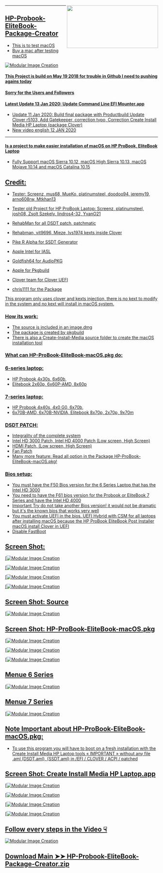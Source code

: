 <a href="https://www.paypal.com/donate/?token=-vQq2RXt1LU2c5B4Umq0Hp2WCd6HtRrPQTvaVp_BQJWgTirjNjhnKq0-4DK_j14bgKnFvm&country.x=CA&locale.x=en_CA" />
<img align="right" width="300" height="140" src="https://i25.servimg.com/u/f25/18/50/18/69/paypal18.png">

- ----------------------------------------------------------------------------


## HP-Probook-EliteBook-Package-Creator
- This is to test macOS
- Buy a mac after testing macOS

![Modular Image Creation](https://i25.servimg.com/u/f25/18/50/18/69/68747419.png)

#### This Project is build on  May 19 2018 for trouble in Github I need to pushing agains today
#### Sorry for the Users and Followers

#### Latest Update 13 Jan 2020: Update Command Line EFI Mounter.app
- Update 11 Jan 2020: Build final package with Productbuild Update Clover r5103, Add Gatekeeper, correction typo, Correction Create Install Media HP Laptop (package Clover)
- New video english 12 JAN 2020
----------------------------------------------------------------------------
 
#### Is a project to make easier installation of macOS on HP ProBook, EliteBook Laptop
- Fully Support macOS Sierra 10.12, macOS High Sierra 10.13, macOS Mojave 10.14 and macOS Catalina 10.15

## Credit:
- Tester: Screenz, mus68, MueKo, platinumsteel, doodoo94, jeremy19, arno608rw, Mtkhan13
- Tester old Project for HP ProBook Laptop: Screenz,  platinumsteel,  josh08, Zsolt Szekely, lindros4-32, YvanO21

- RehabMan for all DSDT patch, patchmatic
- Rehabman, vit9696, Mieze, lvs1974 kexts inside Clover
- Pike R Alpha for SSDT Generator
- Apple Intel for IASL
- Goldfish64 for AudioPKG
- Apple for Pkgbuild
- Clover team for Clover UEFI
- chris1111 for the Package

This program only uses clover and kexts injection, 
there is no kext to modify in the system and no kext 
will install in macOS system.


### How its work:
- The source is included in an image.dmg
- The package is created by pkgbuild
- There is also a Create-Install-Media source folder to create the macOS installation tool


### What can HP-ProBook-EliteBook-macOS.pkg do:
### 6-series laptop: 
- HP Probook 4x30s, 6x60b, 
- Elitebook 2x60p, 6x60P-AMD, 8x60p

### 7-series laptop: 
- HP Probook 4x40s, 4x0 G0, 6x70b, 
- 6x70B-AMD, 6x70B-NVIDIA,  Elitebook 8x70p, 2x70p, 9x70m

### DSDT PATCH:
- Integrality of the complete system
- Intel HD 3000 Patch, Intel HD 4000 Patch (Low screen, High Screen)
- HDMI Patch, (Low screen, High Screen)
- Fan Patch
- Many more feature: Read all option in the Package HP-ProBook-EliteBook-macOS.pkg!


### Bios setup:

- You must have the F50 Bios version for the 6 Series Laptop that has the Intel HD 3000
- You need to have the F61 bios version for the Probook or EliteBook 7 Series and have the Intel HD 4000
- Important Try do not take another Bios version!  it would not be dramatic but it's the known bios that works very well
- You must activate UEFI in the bios. UEFI Hybrid with CSM for all laptops after installing macOS because the HP ProBook EliteBook Post Installer macOS install Clover in UEFI
- Disable FastBoot


## Screen Shot: 
[![Modular Image Creation](https://i62.servimg.com/u/f62/18/50/18/69/captu562.png)

[![Modular Image Creation](https://i25.servimg.com/u/f25/18/50/18/69/captu269.png)

[![Modular Image Creation](https://i25.servimg.com/u/f25/18/50/18/69/build_10.png)

[![Modular Image Creation](https://i62.servimg.com/u/f62/18/50/18/69/235.png)

## Screen Shot: Source
[![Modular Image Creation](https://i62.servimg.com/u/f62/18/50/18/69/source10.png)

## Screen Shot: HP-ProBook-EliteBook-macOS.pkg 
[![Modular Image Creation](https://i25.servimg.com/u/f25/18/50/18/69/captu741.png)

[![Modular Image Creation](https://i25.servimg.com/u/f25/18/50/18/69/captu742.png)

[![Modular Image Creation](https://i25.servimg.com/u/f25/18/50/18/69/captu743.png)

## Menue 6 Series
[![Modular Image Creation](https://i25.servimg.com/u/f25/18/50/18/69/captu744.png)

## Menue 7 Series
[![Modular Image Creation](https://i25.servimg.com/u/f25/18/50/18/69/captu745.png)

## Note Important about HP-ProBook-EliteBook-macOS.pkg: 
- To use this program you will have to boot on a fresh installation with the Create Install Media HP Laptop tools « IMPORTANT » without any file .aml (DSDT.aml), (SSDT.aml) in  /EFI / CLOVER / ACPI / patched 

## Screen Shot: Create Install Media HP Laptop.app
[![Modular Image Creation](https://i62.servimg.com/u/f62/18/50/18/69/3captu15.png)

[![Modular Image Creation](https://i62.servimg.com/u/f62/18/50/18/69/4captu13.png)

[![Modular Image Creation](https://i25.servimg.com/u/f25/18/50/18/69/captu276.png)

[![Modular Image Creation](https://i25.servimg.com/u/f25/18/50/18/69/captu277.png)

## Follow every steps in the Video ☟
[![Modular Image Creation](https://i25.servimg.com/u/f25/18/50/18/69/video16.png)](https://youtu.be/0M10TUtsnGA)


## [Download Main ➤➤ HP-Probook-EliteBook-Package-Creator.zip](https://github.com/chris1111/HP-Probook-EliteBook-Package-Creator/releases/tag/V2)



